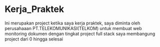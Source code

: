 # Kerja_Praktek
Ini merupakan project ketika saya kerja praktek, saya diminta oleh perusahaaan PT.TELEKOMUNIKASI(TELKOM) untuk membuat web monitoring dokumen dengan tingkat project full stack saya membangung project dari 0 hingga selesai  
